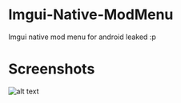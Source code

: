 # Imgui-Native-ModMenu
Imgui native mod menu for android leaked :p

# Screenshots
![alt text](https://github.com/MrEoZ-MRZ/Imgui-Native-ModMenu/blob/main/docs/pubgm.png)
